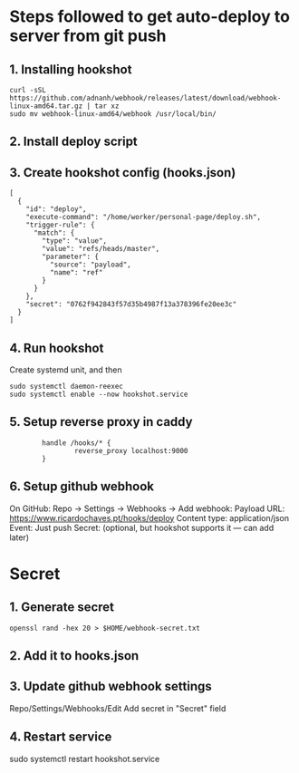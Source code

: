 # Steps followed to get auto-deploy to server from git push
## 1. Installing hookshot
```
curl -sSL https://github.com/adnanh/webhook/releases/latest/download/webhook-linux-amd64.tar.gz | tar xz
sudo mv webhook-linux-amd64/webhook /usr/local/bin/
```
## 2. Install deploy script
## 3. Create hookshot config (hooks.json)
```
[
  {
    "id": "deploy",
    "execute-command": "/home/worker/personal-page/deploy.sh",
    "trigger-rule": {
      "match": {
        "type": "value",
        "value": "refs/heads/master",
        "parameter": {
          "source": "payload",
          "name": "ref"
        }
      }
    },
    "secret": "0762f942843f57d35b4987f13a378396fe20ee3c"
  }
]
```
## 4. Run hookshot
Create systemd unit, and then
```
sudo systemctl daemon-reexec
sudo systemctl enable --now hookshot.service
```
## 5. Setup reverse proxy in caddy
```
        handle /hooks/* {
                reverse_proxy localhost:9000
        }
```
## 6. Setup github webhook
On GitHub: Repo → Settings → Webhooks → Add webhook:
    Payload URL: https://www.ricardochaves.pt/hooks/deploy
    Content type: application/json
    Event: Just push
    Secret: (optional, but hookshot supports it — can add later)

# Secret
## 1. Generate secret
```
openssl rand -hex 20 > $HOME/webhook-secret.txt
```
## 2. Add it to hooks.json
## 3. Update github webhook settings
Repo/Settings/Webhooks/Edit
Add secret in "Secret" field
## 4. Restart service
sudo systemctl restart hookshot.service
